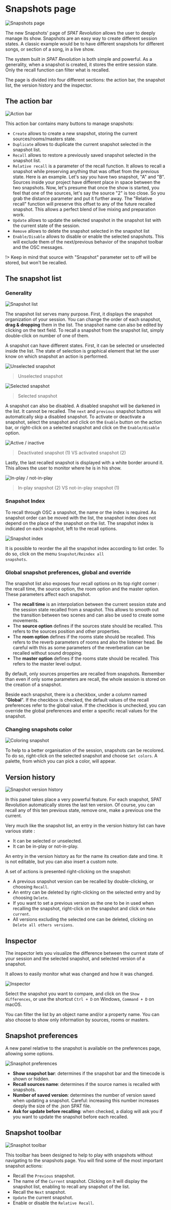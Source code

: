 # Snapshots page

![Snapshots page](https://media.githubusercontent.com/media/FLUX-SE/doc_images/main/SpatR/Snapshots/Page.png)

The new Snapshots' page of _SPAT Revolution_ allows the user to deeply manage its show. Snapshots are an easy way to create different session states. A classic example would be to have different snapshots for different songs, or section of a song, in a live show.

The system built in _SPAT Revolution_ is both simple and powerful. As a generality, when a snapshot is created, it stores the entire session state. Only the recall function can filter what is recalled.

The page is divided into four different sections: the action bar, the snapshot list, the version history and the inspector.

## The action bar

![Action bar](https://media.githubusercontent.com/media/FLUX-SE/doc_images/main/SpatR/Snapshots/ActionBar.png)

This action bar contains many buttons to manage snapshots:

- <code>Create</code> allows to create a new snapshot, storing the current sources/rooms/masters state.
- <code>Duplicate</code> allows to duplicate the current snapshot selected in the snapshot list.
- <code>Recall</code> allows to restore a previously saved snapshot selected in the snapshot list.
- <code>Relative recall</code> is a parameter of the recall function. It allows to recall a snapshot while preserving anything that was offset from the previous state. Here is an example. Let's say you have two snapshot, "A" and "B". Sources inside your project have different place in space between the two snapshots. Now, let's presume that once the show is started, you feel that one of the sources, let's say the source "2" is too close. So you grab the distance parameter and put it further away. The "Relative recall" function will preserve this offset to any of the future recalled snapshot. This allows a perfect blend of live mixing and preparation work.
- <code>Update</code> allows to update the selected snapshot in the snapshot list with the current state of the session.
- <code>Remove</code> allows to delete the snapshot selected in the snapshot list
- <code>Enable/Disable</code> allows to disable or enable the selected snapshots. This will exclude them of the next/previous behavior of the snapshot toolbar and the OSC messages.

!> Keep in mind that source with "Snapshot" parameter set to off will be stored, but won't be recalled.

## The snapshot list

### Generality

![Snapshot list](https://media.githubusercontent.com/media/FLUX-SE/doc_images/main/SpatR/Snapshots/SnapshotsList.png)

The snapshot list serves many purpose. First, it displays the snapshot organization of your session. You can change the order of each snapshot, **drag & dropping** them in the list. The snapshot name can also be edited by clicking on the text field. To recall a snapshot from the snapshot list, simply double-click on number of one of them.

A snapshot can have different states. First, it can be selected or unselected inside the list. The state of selection is graphical element that let the user know on which snapshot an action is performed.

![Unselected snapshot](https://media.githubusercontent.com/media/FLUX-SE/doc_images/main/SpatR/Snapshots/UnselectedSnapshot.png)
> Unselected snapshot

![Selected snapshot](https://media.githubusercontent.com/media/FLUX-SE/doc_images/main/SpatR/Snapshots/SelectedSnapshot.png)
> Selected snapshot

A snapshot can also be disabled. A disabled snapshot will be darkened in the list. It cannot be recalled. The <code>next</code> and <code>previous</code> snapshot buttons will automatically skip a disabled snapshot. To activate or deactivate a snapshot, select the snapshot and click on the <code>Enable</code> button on the action bar, or right-click on a selected snapshot and click on the <code>Enable/disable</code> option.

![Active / inactive](https://media.githubusercontent.com/media/FLUX-SE/doc_images/main/SpatR/Snapshots/SnapshotEnableDisable.png)
> Deactivated snapshot (1) VS activated snapshot (2)

Lastly, the last recalled snapshot is displayed with a white border around it. This allows the user to monitor where he is in his show.

![In-play / not-in-play](https://media.githubusercontent.com/media/FLUX-SE/doc_images/main/SpatR/Snapshots/SnasphotRecalled.png)
> In-play snapshot (2) VS not-in-play snapshot (1)

### Snapshot Index

To recall through OSC a snapshot, the name or the index is required. As snapshot order can be moved with the list, the snapshot index does not depend on the place of the snapshot on the list. The snapshot index is indicated on each snapshot, left to the recall options.

![Snapshot index](https://media.githubusercontent.com/media/FLUX-SE/doc_images/main/SpatR/Snapshots/SelectedSnapshot.png)

It is possible to reorder the all the snapshot index according to list order. To do so, click on the menu <code>Snapshot/Reindex all snapshots</code>.

### Global snapshot preferences, global and override

The snapshot list also exposes four recall options on its top right corner : the recall time, the source option, the room option and the master option. These parameters affect each snapshot.

- The **recall time** is an interpolation between the current session state and the session state recalled from a snapshot. This allows to smooth out the transition between two scenes and can also be used to create some movements.
- The **source option** defines if the sources state should be recalled. This refers to the sources position and other properties.
- The **room option** defines if the rooms state should be recalled. This refers to the reverb parameters of rooms and also the listener head. Be careful with this as some parameters of the reverberation can be recalled without sound dropping.
- The **master option** defines if the rooms state should be recalled. This refers to the master level output.

By default, only sources properties are recalled from snapshots. Remember than even if only some parameters are recall, the whole session is stored on the creation of a snapshot.

Beside each snapshot, there is a checkbox, under a column named "**Global**". If the checkbox is checked, the default values of the recall preferences refer to the global value. If the checkbox is unchecked, you can override the global preferences and enter a specific recall values for the snapshot.

### Changing snapshots color

![Coloring snapshot](https://media.githubusercontent.com/media/FLUX-SE/doc_images/main/SpatR/Snapshots/SnapshotColor.png)

To help to a better organisation of the session, snapshots can be recolored. To do so, right-click on the selected snapshot and choose <code>Set colors</code>. A palette, from which you can pick a color, will appear.

## Version history

![Snapshot version history](https://media.githubusercontent.com/media/FLUX-SE/doc_images/main/SpatR/Snapshots/VersionHistory.png)

In this panel takes place a very powerful feature. For each snapshot, SPAT Revolution automatically stores the last ten version. Of course, you can recall any of this ten previous state, remove one, make a previous one the current.

Very much like the snapshot list, an entry in the version history list can have various state :

- It can be selected or unselected.
- It can be in-play or not-in-play.

An entry in the version history as for the name its creation date and time. It is not editable, but you can also insert a custom note.

A set of actions is presented right-clicking on the snapshot:
  - A previous snapshot version can be recalled by double-clicking, or choosing <code>Recall</code>.
  - An entry can be deleted by right-clicking on the selected entry and by choosing <code>Delete</code>.
  - If you want to set a previous version as the one to be in used when recalling the snapshot, right-click on the snapshot and click on <code>Make current</code>.
  - All versions excluding the selected one can be deleted, clicking on <code>Delete all others versions</code>.

## Inspector

The inspector lets you visualize the difference between the current state of your session and the selected snapshot, and selected version of a snapshot.

It allows to easily monitor what was changed and how it was changed.

![Inspector](https://media.githubusercontent.com/media/FLUX-SE/doc_images/main/SpatR/Snapshots/Inspector.png)

Select the snapshot you want to compare, and click on the <code>Show differences</code>, or use the shortcut <code>Ctrl + D</code> on Windows, <code>Command + D</code> on macOS.

You can filter the list by an object name and/or a property name. You can also choose to show only information by sources, rooms or masters.


## Snapshot preferences

A new panel relative to the snapshot is available on the preferences page, allowing some options.

![Snasphot preferences](https://media.githubusercontent.com/media/FLUX-SE/doc_images/main/SpatR/Preference/Snapshot.png)

- **Show snapshot bar**: determines if the snapshot bar and the timecode is shown or hidden.
- **Recall sources name**: determines if the source names is recalled with snapshots.
- **Number of saved version**: determines the number of version saved when updating a snapshot. Careful: increasing this number increases deeply the size of the .json SPAT file. 
- **Ask for update before recalling**: when checked, a dialog will ask you if you want to update the snapshot before each recalled.


## Snapshot toolbar

![Snasphot toolbar](https://media.githubusercontent.com/media/FLUX-SE/doc_images/main/SpatR/Generic/SnapshotToolbar.png)

This toolbar has been designed to help to play with snapshots without navigating to the snapshots page. You will find some of the most important snapshot actions:
- Recall the <code>Previous</code> snapshot.
- The name of the <code>Current</code> snapshot. Clicking on it will display the snapshot list, enabling to recall any snapshot of the list.
- Recall the <code>Next</code> snapshot.
- <code>Update</code> the current snapshot.
- Enable or disable the <code>Relative Recall</code>.
